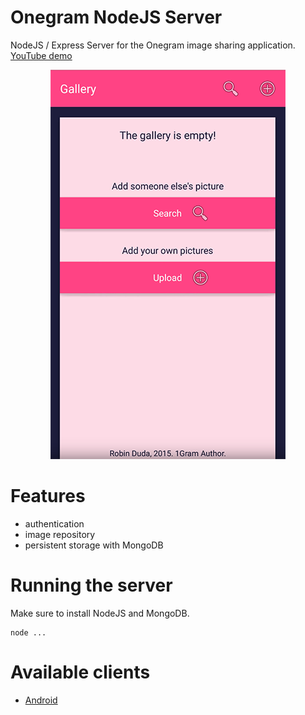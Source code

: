 # Onegram NodeJS Server
NodeJS / Express Server for the Onegram image sharing application. [YouTube demo](https://www.youtube.com/watch?v=86SiHCIcKv0)

<p align="center">
  <img src="onegram.png">
</p>

# Features
- authentication
- image repository
- persistent storage with MongoDB

# Running the server
Make sure to install NodeJS and MongoDB.

```console
node ...
```

# Available clients
- [Android](https://github.com/codingchili/onegram-android)
